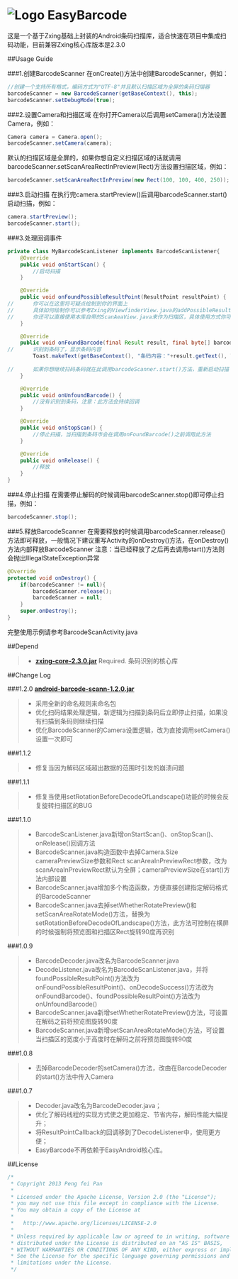 # ![Logo](https://github.com/xiaopansky/EasyBarcode/raw/master/res/drawable-mdpi/ic_launcher.png) EasyBarcode

这是一个基于Zxing基础上封装的Android条码扫描库，适合快速在项目中集成扫码功能，目前兼容Zxing核心库版本是2.3.0


##Usage Guide

###1.创建BarcodeScanner
在onCreate()方法中创建BarcodeScanner，例如：
```java
//创建一个支持所有格式，编码方式为"UTF-8"并且默认扫描区域为全屏的条码扫描器
barcodeScanner = new BarcodeScanner(getBaseContext(), this);
barcodeScanner.setDebugMode(true);
```

###2.设置Camera和扫描区域
在你打开Camera以后调用setCamera()方法设置Camera，例如：
```java
Camera camera = Camera.open();
barcodeScanner.setCamera(camera);
```
默认的扫描区域是全屏的，如果你想自定义扫描区域的话就调用barcodeScanner.setScanAreaRectInPreview(Rect)方法设置扫描区域，例如：
```java
barcodeScanner.setScanAreaRectInPreview(new Rect(100, 100, 400, 250));
```
        
###3.启动扫描
在执行完camera.startPreview()后调用barcodeScanner.start()启动扫描，例如：
```java
camera.startPreview();
barcodeScanner.start();
```

###3.处理回调事件
```java
private class MyBarcodeScanListener implements BarcodeScanListener{
	@Override
	public void onStartScan() {
		//启动扫描
	}

	@Override
	public void onFoundPossibleResultPoint(ResultPoint resultPoint) {
//		你可以在这里将可疑点绘制到你的界面上
//		具体如何绘制你可以参考Zxing的ViewfinderView.java的addPossibleResultPoint()方法或者参考本库中的ScanAreaView.java的addPossibleResultPoint()方法
//		你还可以直接使用本库自带的ScanAeaView.java来作为扫描区，具体使用方式你可以参考本项目中的BarcodeScanActivity.java
	}

	@Override
	public void onFoundBarcode(final Result result, final byte[] barcodeBitmapByteArray, final float scaleFactor) {
//		识别到条码了，显示条码内容
		Toast.makeText(getBaseContext(), "条码内容："+result.getText(), Toast.LENGTH_LONG).show();
		
//		如果你想继续扫码条码就在此调用barcodeScanner.start()方法，重新启动扫描
	}

	@Override
	public void onUnfoundBarcode() {
		//没有识别到条码，注意：此方法会持续回调
	}

	@Override
	public void onStopScan() {
		//停止扫描，当扫描到条码市会在调用onFoundBarcode()之前调用此方法
	}

	@Override
	public void onRelease() {
		//释放
	}
}
```

###4.停止扫描
在需要停止解码的时候调用barcodeScanner.stop()即可停止扫描，例如：
```java
barcodeScanner.stop();
```

###5.释放BarcodeScanner
在需要释放的时候调用barcodeScanner.release()方法即可释放，一般情况下建议重写Activity的onDestroy()方法，在onDestroy()方法内部释放BarcodeScanner
注意：当已经释放了之后再去调用start()方法则会抛出IllegalStateException异常
```java
@Override
protected void onDestroy() {
	if(barcodeScanner != null){
		barcodeScanner.release();
		barcodeScanner = null;
	}
	super.onDestroy();
}
```

完整使用示例请参考BarcodeScanActivity.java

##Depend
>* **[zxing-core-2.3.0.jar](https://github.com/xiaopansky/EasyBarcode/raw/master/libs/zxing-core-2.3.0.jar)** Required. 条码识别的核心库

##Change Log

###1.2.0 **[android-barcode-scann-1.2.0.jar](https://github.com/xiaopansky/EasyBarcode/raw/master/releases/android-barcode-scann-1.2.0.jar)**
>* 采用全新的命名规则来命名包
>* 优化扫码结果处理逻辑，新逻辑为扫描到条码后立即停止扫描，如果没有扫描到条码则继续扫描
>* 优化BarcodeScanner的Camera设置逻辑，改为直接调用setCamera()设置一次即可

###1.1.2
>* 修复当因为解码区域超出数据的范围时引发的崩溃问题

###1.1.1
>* 修复当使用setRotationBeforeDecodeOfLandscape()功能的时候会反复旋转扫描区的BUG

###1.1.0
>* BarcodeScanListener.java新增onStartScan()、onStopScan()、onRelease()回调方法
>* BarcodeScanner.java构造函数中去掉Camera.Size cameraPreviewSize参数和Rect scanAreaInPreviewRect参数，改为scanAreaInPreviewRect默认为全屏；cameraPreviewSize在start()方法内部设置
>* BarcodeScanner.java增加多个构造函数，方便直接创建指定解码格式的BarcodeScanner
>* BarcodeScanner.java去掉setWhetherRotatePreview()和setScanAreaRotateMode()方法，替换为setRotationBeforeDecodeOfLandscape()方法，此方法可控制在横屏的时候强制将预览图和扫描区Rect旋转90度再识别

###1.0.9
>* BarcodeDecoder.java改名为BarcodeScanner.java
>* DecodeListener.java改名为BarcodeScanListener.java，并将foundPossibleResultPoint()方法改为onFoundPossibleResultPoint()、onDecodeSuccess()方法改为onFoundBarcode()、foundPossibleResultPoint()方法改为onUnfoundBarcode()
>* BarcodeScanner.java新增setWhetherRotatePreview()方法，可设置在解码之前将预览图旋转90度
>* BarcodeScanner.java新增setScanAreaRotateMode()方法，可设置当扫描区的宽度小于高度时在解码之前将预览图旋转90度

###1.0.8
>* 去掉BarcodeDecoder的setCamera()方法，改由在BarcodeDecoder的start()方法中传入Camera

###1.0.7
>* Decoder.java改名为BarcodeDecoder.java；
>* 优化了解码线程的实现方式使之更加稳定、节省内存，解码性能大幅提升；
>* 将ResultPointCallback的回调移到了DecodeListener中，使用更方便；
>* EasyBarcode不再依赖于EasyAndroid核心库。

##License
```java
/*
 * Copyright 2013 Peng fei Pan
 * 
 * Licensed under the Apache License, Version 2.0 (the "License");
 * you may not use this file except in compliance with the License.
 * You may obtain a copy of the License at
 * 
 *   http://www.apache.org/licenses/LICENSE-2.0
 * 
 * Unless required by applicable law or agreed to in writing, software
 * distributed under the License is distributed on an "AS IS" BASIS,
 * WITHOUT WARRANTIES OR CONDITIONS OF ANY KIND, either express or implied.
 * See the License for the specific language governing permissions and
 * limitations under the License.
 */
